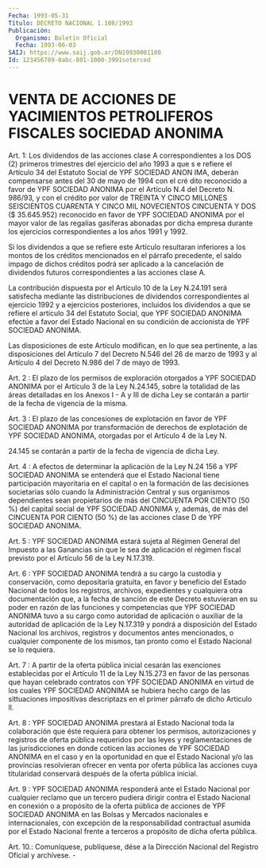 ```yaml
---
Fecha: 1993-05-31
Título: DECRETO NACIONAL 1.108/1993
Publicación:
  Organismo: Boletín Oficial
  Fecha: 1993-06-03
SAIJ: https://www.saij.gob.ar/DN19930001108
Id: 123456789-0abc-801-1000-3991soterced
---
```

# VENTA DE ACCIONES DE YACIMIENTOS PETROLIFEROS FISCALES SOCIEDAD ANONIMA

<a id="1"></a>
Art. 1: Los dividendos de las acciones clase A correspondientes a los  DOS (2) primeros trimestres del ejercicio del año 1993 a que s e refiere  el  Artículo  34  del  Estatuto Social de YPF SOCIEDAD ANON IMA, deberán compensarse antes del  30  de mayo de 1994 con el cré  dito  reconocido  a  favor  de  YPF  SOCIEDAD ANONIMA  por  el Artículo N.4 del Decreto N. 986/93, y con el  crédito  por valor de TREINTA    Y  CINCO  MILLONES  SEISCIENTOS  CUARENTA  Y  CINCO  MIL NOVECIENTOS  CINCUENTA  Y DOS ($ 35.645.952) reconocido en favor de YPF SOCIEDAD ANONIMA por  el  mayor valor de las regalías gasíferas abonadas por dicha empresa durante  los ejercicios correspondientes a los años 1991 y 1992.

Si  los  dividendos  a  que  se refiere este  Artículo  resultaran inferiores a los montos de los  créditos  mencionados en el párrafo precedente, el saldo impago de dichos créditos  podrá  ser aplicado a  la  cancelación  de  dividendos futuros correspondientes  a  las acciones clase A.

La contribución dispuesta  por  el  Artículo 10 de la Ley N.24.191 será  satisfecha  mediante  las  distribuciones    de    dividendos correspondientes  al  ejercicio  1992  y  a ejercicios posteriores, incluidos  los  dividendos  a  que se refiere el  artículo  34  del Estatuto  Social, que YPF SOCIEDAD  ANONIMA  efectúe  a  favor  del Estado Nacional  en  su  condición  de  accionista  de YPF SOCIEDAD ANONIMA.

Las  disposiciones  de  este  Artículo  modifican, en lo  que  sea pertinente, a las disposiciones del Artículo  7  del  Decreto N.546 del 26 de marzo de 1993 y al Artículo 4 del Decreto N.986  del 7 de mayo de 1993.

<a id="2"></a>
Art.  2  : El plazo de los permisos de exploración otorgados a YPF SOCIEDAD ANONIMA  por  el  Artículo 3 de la Ley N.24.145, sobre la totalidad de las áreas detalladas  en  los Anexos I - A y III de dicha  Ley  se  contarán a partir de la fecha  de  vigencia  de  la misma.

<a id="3"></a>
Art. 3 : El plazo de las concesiones de explotación en favor de YPF  SOCIEDAD ANONIMA por transformación de derechos de explotación de YPF  SOCIEDAD  ANONIMA, otorgadas por el Artículo 4 de la Ley N.

24.145 se contarán  a  partir de la fecha de vigencia de dicha Ley.

<a id="4"></a>
Art.  4 : A efectos de determinar la aplicación de la Ley N.24 156 a YPF SOCIEDAD  ANONIMA  se  entenderá  que  el Estado Nacional tiene participación mayoritaria en el capital o en  la formación de las decisiones societarias sólo cuando la Administración  Central y sus  organismos dependientes sean propietarios de más del CINCUENTA POR CIENTO  (50  %)  del  capital social de YPF SOCIEDAD ANONIMA y, además, de más del CINCUENTA  POR  CIENTO  (50  %)  de las acciones clase D de YPF SOCIEDAD ANONIMA.

<a id="5"></a>
Art. 5 : YPF SOCIEDAD ANONIMA estará sujeta al Régimen General del Impuesto  a  las  Ganancias  sin  que  le  sea de aplicación el régimen  fiscal  previsto  por el Artículo 56 de la  Ley  N.17.319.

<a id="6"></a>
Art.  6 : YPF SOCIEDAD ANONIMA tendrá a su cargo la custodia y conservación,  como  depositaria gratuita, en favor y beneficio del Estado Nacional de todos  los  registros,  archivos,  expedientes y cualquiera  otra documentación que, a la fecha de sanción  de  este Decreto estuvieran  en  su  poder  en  razón  de  las  funciones  y competencias  que  YPF  SOCIEDAD  ANONIMA  tuvo  a  su  cargo  como autoridad  de  aplicación  o auxiliar de la autoridad de aplicación de la Ley N.17.319 y pondrá  a  disposición del Estado Nacional los archivos, registros y documentos  antes  mencionados,  o  cualquier componente de los mismos, tan pronto como el Estado Nacional  se lo requiera.

<a id="7"></a>
Art.  7  :  A  partir de la oferta pública inicial cesarán las exenciones establecidas  por  el  Artículo 11 de la Ley N.15.273 en favor  de  las  personas  que  hayan celebrado  contratos  con  YPF SOCIEDAD ANONIMA en virtud de los  cuales  YPF  SOCIEDAD ANONIMA se hubiera hecho cargo de las sittuaciones impositivas  descriptazs en el primer párrafo de dicho Articulo ll.

<a id="8"></a>
Art. 8 : YPF SOCIEDAD ANONIMA prestará al Estado Nacional toda la colaboración  que  éste  requiera  para  obtener  los  permisos, autorizaciones  y  registros  de oferta pública requeridos por  las leyes y reglamentaciones de las  jurisdicciones  en  donde  coticen las acciones de YPF SOCIEDAD ANONIMA en el caso y en la oportunidad    en   que  el  Estado  Nacional  y/o  las  provincias resolvieran ofrecer  en  venta por oferta pública las acciones cuya titularidad  conservará  después  de  la  oferta  pública  inicial.

<a id="9"></a>
Art.  9  :  YPF  SOCIEDAD  ANONIMA  responderá  ante el Estado Nacional  por  cualquier  reclamo  que  un tercero pudiera  dirigir contra el Estado Nacional en conexión o a  propósito  de  la oferta pública  de  acciones  de  YPF  SOCIEDAD  ANONIMA  en  las Bolsas y Mercados  nacionales  e  internacionales,  con  excepción  de    la responsabilidad  contractual  asumida por el Estado Nacional frente a terceros a propósito de dicha oferta pública.

<a id="10"></a>
Art. 10.: Comuníquese, publíquese, dése a la Dirección Nacional del Registro Oficial y archívese. -